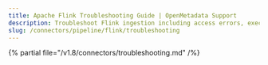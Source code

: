 ```yaml
---
title: Apache Flink Troubleshooting Guide | OpenMetadata Support
description: Troubleshoot Flink ingestion including access errors, execution issues, or job metadata gaps in streaming pipelines.
slug: /connectors/pipeline/flink/troubleshooting
---
```


{% partial file="/v1.8/connectors/troubleshooting.md" /%}
